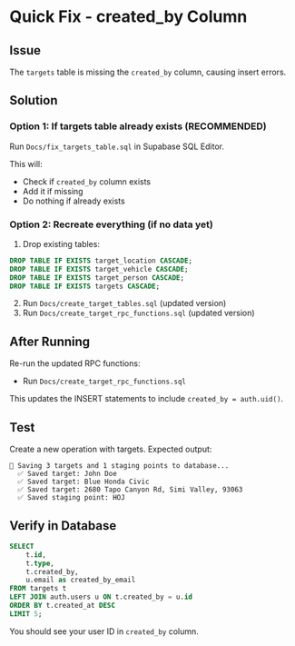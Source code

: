 # Quick Fix - created_by Column

## Issue
The `targets` table is missing the `created_by` column, causing insert errors.

## Solution

### Option 1: If targets table already exists (RECOMMENDED)
Run `Docs/fix_targets_table.sql` in Supabase SQL Editor.

This will:
- Check if `created_by` column exists
- Add it if missing
- Do nothing if already exists

### Option 2: Recreate everything (if no data yet)
1. Drop existing tables:
```sql
DROP TABLE IF EXISTS target_location CASCADE;
DROP TABLE IF EXISTS target_vehicle CASCADE;
DROP TABLE IF EXISTS target_person CASCADE;
DROP TABLE IF EXISTS targets CASCADE;
```

2. Run `Docs/create_target_tables.sql` (updated version)
3. Run `Docs/create_target_rpc_functions.sql` (updated version)

## After Running

Re-run the updated RPC functions:
- Run `Docs/create_target_rpc_functions.sql`

This updates the INSERT statements to include `created_by = auth.uid()`.

## Test

Create a new operation with targets. Expected output:
```
💾 Saving 3 targets and 1 staging points to database...
  ✅ Saved target: John Doe
  ✅ Saved target: Blue Honda Civic
  ✅ Saved target: 2680 Tapo Canyon Rd, Simi Valley, 93063
  ✅ Saved staging point: HOJ
```

## Verify in Database

```sql
SELECT 
    t.id,
    t.type,
    t.created_by,
    u.email as created_by_email
FROM targets t
LEFT JOIN auth.users u ON t.created_by = u.id
ORDER BY t.created_at DESC
LIMIT 5;
```

You should see your user ID in `created_by` column.

